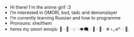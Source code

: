-    Hi there! I'm the anime girl! :3
-    I’m interested in OMORI, bsd, tadc and demonslayer
-    I’m currently learning Russian and how to programme
-    Pronouns: she/them
-    heres my omori emojis: 🎻 · 🔪 · 💡 · 👁️‍🗨️ · 🎹 · 🌻 · ☆⋆｡𖦹°‧ · 📓.
<!---
BASILomori1/BASILomori1 is a ✨ special ✨ repository because its `README.md` (this file) appears on your GitHub profile.
You can click the Preview link to take a look at your changes.
--->
